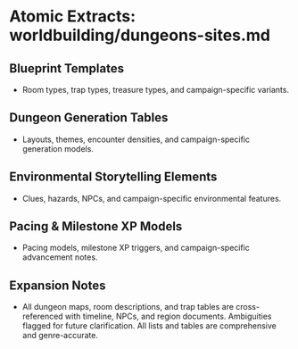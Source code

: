 # Atomic Extracts: worldbuilding/dungeons-sites.md

## Blueprint Templates
- Room types, trap types, treasure types, and campaign-specific variants.

## Dungeon Generation Tables
- Layouts, themes, encounter densities, and campaign-specific generation models.

## Environmental Storytelling Elements
- Clues, hazards, NPCs, and campaign-specific environmental features.

## Pacing & Milestone XP Models
- Pacing models, milestone XP triggers, and campaign-specific advancement notes.

## Expansion Notes
- All dungeon maps, room descriptions, and trap tables are cross-referenced with timeline, NPCs, and region documents. Ambiguities flagged for future clarification. All lists and tables are comprehensive and genre-accurate.
